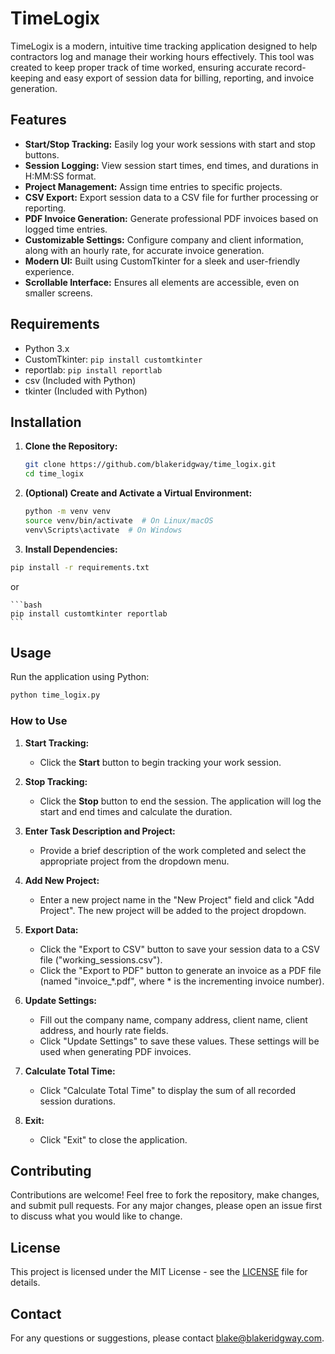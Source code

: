# TimeLogix

TimeLogix is a modern, intuitive time tracking application designed to help contractors log and manage their working hours effectively. This tool was created to keep proper track of time worked, ensuring accurate record-keeping and easy export of session data for billing, reporting, and invoice generation.

## Features

-   **Start/Stop Tracking:** Easily log your work sessions with start and stop buttons.
-   **Session Logging:** View session start times, end times, and durations in H:MM:SS format.
-   **Project Management:** Assign time entries to specific projects.
-   **CSV Export:** Export session data to a CSV file for further processing or reporting.
-   **PDF Invoice Generation:** Generate professional PDF invoices based on logged time entries.
-   **Customizable Settings:** Configure company and client information, along with an hourly rate, for accurate invoice generation.
-   **Modern UI:** Built using CustomTkinter for a sleek and user-friendly experience.
-   **Scrollable Interface:** Ensures all elements are accessible, even on smaller screens.

## Requirements

-   Python 3.x
-   CustomTkinter: `pip install customtkinter`
-   reportlab: `pip install reportlab`
-   csv (Included with Python)
-   tkinter (Included with Python)

## Installation

1.  **Clone the Repository:**

    ```bash
    git clone https://github.com/blakeridgway/time_logix.git
    cd time_logix
    ```

2.  **(Optional) Create and Activate a Virtual Environment:**

    ```bash
    python -m venv venv
    source venv/bin/activate  # On Linux/macOS
    venv\Scripts\activate  # On Windows
    ```

3.  **Install Dependencies:**

   ```bash
   pip install -r requirements.txt
   ```
   or

    ```bash
    pip install customtkinter reportlab
    ```

## Usage

Run the application using Python:

```bash
python time_logix.py
```

### How to Use

1.  **Start Tracking:**

    *   Click the **Start** button to begin tracking your work session.

2.  **Stop Tracking:**

    *   Click the **Stop** button to end the session. The application will log the start and end times and calculate the duration.

3.  **Enter Task Description and Project:**

    *   Provide a brief description of the work completed and select the appropriate project from the dropdown menu.

4.  **Add New Project:**

    *   Enter a new project name in the "New Project" field and click "Add Project". The new project will be added to the project dropdown.

5.  **Export Data:**

    *   Click the "Export to CSV" button to save your session data to a CSV file ("working\_sessions.csv").
    *   Click the "Export to PDF" button to generate an invoice as a PDF file (named "invoice\_\*.pdf", where \* is the incrementing invoice number).

6.  **Update Settings:**

    *   Fill out the company name, company address, client name, client address, and hourly rate fields.
    *   Click "Update Settings" to save these values. These settings will be used when generating PDF invoices.

7.  **Calculate Total Time:**

    *   Click "Calculate Total Time" to display the sum of all recorded session durations.

8.  **Exit:**

    *   Click "Exit" to close the application.

## Contributing

Contributions are welcome! Feel free to fork the repository, make changes, and submit pull requests. For any major changes, please open an issue first to discuss what you would like to change.

## License

This project is licensed under the MIT License - see the [LICENSE](LICENSE) file for details.

## Contact

For any questions or suggestions, please contact [blake@blakeridgway.com](mailto:blake@blakeridgway.com).
